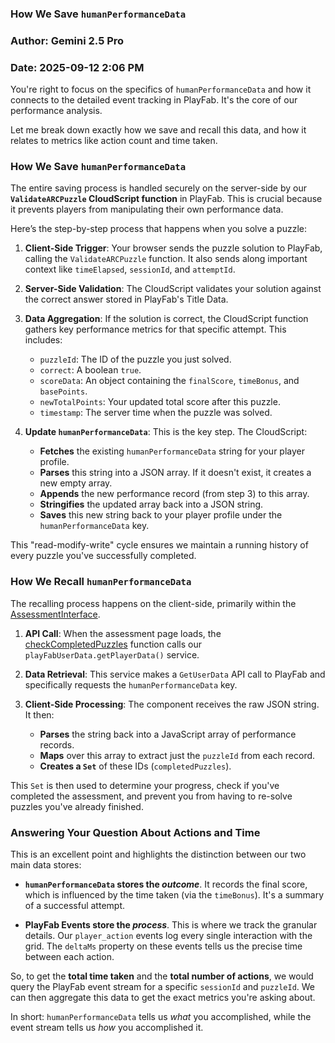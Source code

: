 ### How We Save `humanPerformanceData`
### Author: Gemini 2.5 Pro
### Date: 2025-09-12 2:06 PM




You're right to focus on the specifics of `humanPerformanceData` and how it connects to the detailed event tracking in PlayFab. It's the core of our performance analysis.

Let me break down exactly how we save and recall this data, and how it relates to metrics like action count and time taken.

### How We Save `humanPerformanceData`

The entire saving process is handled securely on the server-side by our **`ValidateARCPuzzle` CloudScript function** in PlayFab. This is crucial because it prevents players from manipulating their own performance data.

Here’s the step-by-step process that happens when you solve a puzzle:

1.  **Client-Side Trigger**: Your browser sends the puzzle solution to PlayFab, calling the `ValidateARCPuzzle` function. It also sends along important context like `timeElapsed`, `sessionId`, and `attemptId`.

2.  **Server-Side Validation**: The CloudScript validates your solution against the correct answer stored in PlayFab's Title Data.

3.  **Data Aggregation**: If the solution is correct, the CloudScript function gathers key performance metrics for that specific attempt. This includes:
    *   `puzzleId`: The ID of the puzzle you just solved.
    *   `correct`: A boolean `true`.
    *   `scoreData`: An object containing the `finalScore`, `timeBonus`, and `basePoints`.
    *   `newTotalPoints`: Your updated total score after this puzzle.
    *   `timestamp`: The server time when the puzzle was solved.

4.  **Update `humanPerformanceData`**: This is the key step. The CloudScript:
    *   **Fetches** the existing `humanPerformanceData` string for your player profile.
    *   **Parses** this string into a JSON array. If it doesn't exist, it creates a new empty array.
    *   **Appends** the new performance record (from step 3) to this array.
    *   **Stringifies** the updated array back into a JSON string.
    *   **Saves** this new string back to your player profile under the `humanPerformanceData` key.

This "read-modify-write" cycle ensures we maintain a running history of every puzzle you've successfully completed.

### How We Recall `humanPerformanceData`

The recalling process happens on the client-side, primarily within the [AssessmentInterface](cci:1://file:///d:/1Projects/sfmc/client/src/components/assessment/AssessmentInterface.tsx:24:0-264:1).

1.  **API Call**: When the assessment page loads, the [checkCompletedPuzzles](cci:1://file:///d:/1Projects/sfmc/client/src/components/assessment/AssessmentInterface.tsx:86:2-108:4) function calls our `playFabUserData.getPlayerData()` service.

2.  **Data Retrieval**: This service makes a `GetUserData` API call to PlayFab and specifically requests the `humanPerformanceData` key.

3.  **Client-Side Processing**: The component receives the raw JSON string. It then:
    *   **Parses** the string back into a JavaScript array of performance records.
    *   **Maps** over this array to extract just the `puzzleId` from each record.
    *   **Creates a `Set`** of these IDs (`completedPuzzles`).

This `Set` is then used to determine your progress, check if you've completed the assessment, and prevent you from having to re-solve puzzles you've already finished.

### Answering Your Question About Actions and Time

This is an excellent point and highlights the distinction between our two main data stores:

*   **`humanPerformanceData` stores the *outcome***. It records the final score, which is influenced by the time taken (via the `timeBonus`). It's a summary of a successful attempt.

*   **PlayFab Events store the *process***. This is where we track the granular details. Our `player_action` events log every single interaction with the grid. The `deltaMs` property on these events tells us the precise time between each action.

So, to get the **total time taken** and the **total number of actions**, we would query the PlayFab event stream for a specific `sessionId` and `puzzleId`. We can then aggregate this data to get the exact metrics you're asking about.

In short: `humanPerformanceData` tells us *what* you accomplished, while the event stream tells us *how* you accomplished it.
